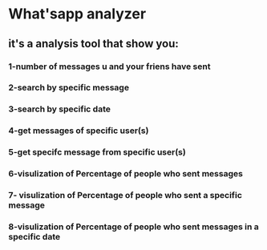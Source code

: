 <h1> What'sapp analyzer </h1>
<h2>it's a analysis tool that show you: </h2>

<h3>1-number of messages u and your friens have sent</h3> 
<h3>2-search by specific message</h3>
<h3>3-search by specific date</h3>
<h3>4-get messages of specific user(s)</h3>
<h3>5-get specifc message from specific user(s)</h3>
<h3>6-visulization of Percentage of people who sent messages</h3>
<h3>7- visulization of Percentage of people who sent a specific message</h3>
<h3>8-visulization  of Percentage of people who sent messages in a specific date</h3>


